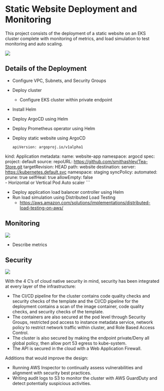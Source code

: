 # Static Website Deployment and Monitoring 
This project consists of the deployment of a static website on an EKS cluster complete with monitoring of metrics, and load simulation to test monitoring and auto scaling. 

![](https://github.com/smithashley/Tea-Store/blob/main/embedded_images/website.PNG)

## Details of the Deployment
- Configure VPC, Subnets, and Security Groups 
- Deploy cluster
    - Configure EKS cluster within private endpoint
- Install Helm
- Deploy ArgoCD using Helm
- Deploy Prometheus operator using Helm
- Deploy static website using ArgoCD
  
  ```
  apiVersion: argoproj.io/v1alpha1
kind: Application
metadata:
  name: website-app
  namespace: argocd
spec:
  project: default
  source:
    repoURL: https://github.com/smithashley/Tea-Store.git
    targetRevision: HEAD
    path: website
  destination:
    server: https://kubernetes.default.svc
    namespace: staging
  syncPolicy:
    automated:
      prune: true
      selfHeal: true
      allowEmpty: false     
    - Horizontal or Vertical Pod Auto scaler
    ```
    
- Deploy application load balancer controller using Helm
- Run load simulation using Distributed Load Testing
    - https://aws.amazon.com/solutions/implementations/distributed-load-testing-on-aws/

## Monitoring
![](https://github.com/smithashley/Retail-Store-UI-Deployment/blob/main/embedded_images/grafana.png)

- Describe metrics

## Security
![](https://github.com/smithashley/Retail-Store-UI-Deployment/blob/main/embedded_images/security.png)

With the 4 C’s of cloud native security in mind, security has been integrated at every layer of the infrastructure:
- The CI/CD pipeline for the cluster contains code quality checks and security checks of the template and the CI/CD pipeline for the deployment contains a scan of the image container, code quality checks, and security checks of the template.
- The containers are also secured at the pod level through Security Groups, restricted pod access to instance metadata service, network policy to restrict network traffic within cluster, and Role Based Access Control. 
- The cluster is also secured by making the endpoint private/Deny all global policy, then allow port 53 egress to kube-system. 
- The API is secured in the cloud with a Web Application Firewall.

Additions that would improve the design:
- Running AWS Inspector to continually assess vulnerabilities and alignment with security best practices.
- Writing audit logs to S3 to monitor the cluster with AWS GuardDuty and detect potentially suspicious activities.
